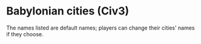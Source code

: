 # Babylonian cities (Civ3)

The names listed are default names; players can change their cities' names if they choose.